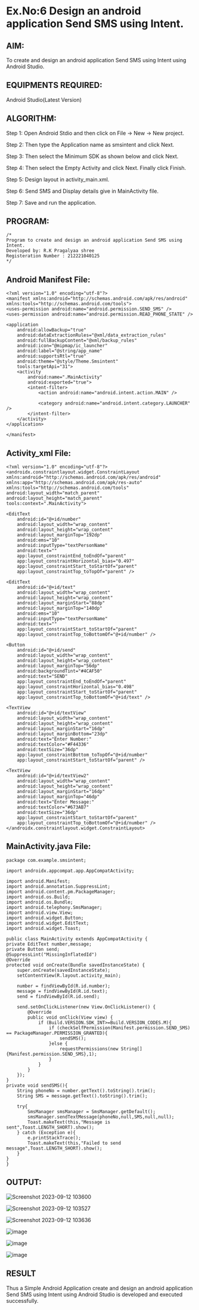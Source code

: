 # Ex.No:6 Design an android application Send SMS using Intent.
## AIM:
To create and design an android application Send SMS using Intent using Android Studio.

## EQUIPMENTS REQUIRED:
Android Studio(Latest Version)

## ALGORITHM:
Step 1: Open Android Stdio and then click on File -> New -> New project.

Step 2: Then type the Application name as smsintent and click Next.

Step 3: Then select the Minimum SDK as shown below and click Next.

Step 4: Then select the Empty Activity and click Next. Finally click Finish.

Step 5: Design layout in activity_main.xml.

Step 6: Send SMS and Display details give in MainActivity file.

Step 7: Save and run the application.

## PROGRAM:
~~~
/*
Program to create and design an android application Send SMS using Intent.
Developed by: R.K Pragalyaa shree
Registeration Number : 212221040125
*/
~~~
## Android Manifest File:
~~~
<?xml version="1.0" encoding="utf-8"?>
<manifest xmlns:android="http://schemas.android.com/apk/res/android"
xmlns:tools="http://schemas.android.com/tools">
<uses-permission android:name="android.permission.SEND_SMS" />
<uses-permission android:name="android.permission.READ_PHONE_STATE" />

<application
    android:allowBackup="true"
    android:dataExtractionRules="@xml/data_extraction_rules"
    android:fullBackupContent="@xml/backup_rules"
    android:icon="@mipmap/ic_launcher"
    android:label="@string/app_name"
    android:supportsRtl="true"
    android:theme="@style/Theme.Smsintent"
    tools:targetApi="31">
    <activity
        android:name=".MainActivity"
        android:exported="true">
        <intent-filter>
            <action android:name="android.intent.action.MAIN" />

            <category android:name="android.intent.category.LAUNCHER" />
        </intent-filter>
    </activity>
</application>

</manifest>
~~~
## Activity_xml File:
~~~
<?xml version="1.0" encoding="utf-8"?>
<androidx.constraintlayout.widget.ConstraintLayout xmlns:android="http://schemas.android.com/apk/res/android"
xmlns:app="http://schemas.android.com/apk/res-auto"
xmlns:tools="http://schemas.android.com/tools"
android:layout_width="match_parent"
android:layout_height="match_parent"
tools:context=".MainActivity">

<EditText
    android:id="@+id/number"
    android:layout_width="wrap_content"
    android:layout_height="wrap_content"
    android:layout_marginTop="192dp"
    android:ems="10"
    android:inputType="textPersonName"
    android:text=""
    app:layout_constraintEnd_toEndOf="parent"
    app:layout_constraintHorizontal_bias="0.497"
    app:layout_constraintStart_toStartOf="parent"
    app:layout_constraintTop_toTopOf="parent" />

<EditText
    android:id="@+id/text"
    android:layout_width="wrap_content"
    android:layout_height="wrap_content"
    android:layout_marginStart="88dp"
    android:layout_marginTop="140dp"
    android:ems="10"
    android:inputType="textPersonName"
    android:text=""
    app:layout_constraintStart_toStartOf="parent"
    app:layout_constraintTop_toBottomOf="@+id/number" />

<Button
    android:id="@+id/send"
    android:layout_width="wrap_content"
    android:layout_height="wrap_content"
    android:layout_marginTop="56dp"
    android:backgroundTint="#4CAF50"
    android:text="SEND"
    app:layout_constraintEnd_toEndOf="parent"
    app:layout_constraintHorizontal_bias="0.498"
    app:layout_constraintStart_toStartOf="parent"
    app:layout_constraintTop_toBottomOf="@+id/text" />

<TextView
    android:id="@+id/textView"
    android:layout_width="wrap_content"
    android:layout_height="wrap_content"
    android:layout_marginStart="16dp"
    android:layout_marginBottom="23dp"
    android:text="Enter Number:"
    android:textColor="#F44336"
    android:textSize="36dp"
    app:layout_constraintBottom_toTopOf="@+id/number"
    app:layout_constraintStart_toStartOf="parent" />

<TextView
    android:id="@+id/textView2"
    android:layout_width="wrap_content"
    android:layout_height="wrap_content"
    android:layout_marginStart="16dp"
    android:layout_marginTop="46dp"
    android:text="Enter Message:"
    android:textColor="#673AB7"
    android:textSize="36dp"
    app:layout_constraintStart_toStartOf="parent"
    app:layout_constraintTop_toBottomOf="@+id/number" />
</androidx.constraintlayout.widget.ConstraintLayout>
~~~
## MainActivity.java File:
~~~
package com.example.smsintent;

import androidx.appcompat.app.AppCompatActivity;

import android.Manifest;
import android.annotation.SuppressLint;
import android.content.pm.PackageManager;
import android.os.Build;
import android.os.Bundle;
import android.telephony.SmsManager;
import android.view.View;
import android.widget.Button;
import android.widget.EditText;
import android.widget.Toast;

public class MainActivity extends AppCompatActivity {
private EditText number,message;
private Button send;
@SuppressLint("MissingInflatedId")
@Override
protected void onCreate(Bundle savedInstanceState) {
    super.onCreate(savedInstanceState);
    setContentView(R.layout.activity_main);

    number = findViewById(R.id.number);
    message = findViewById(R.id.text);
    send = findViewById(R.id.send);

    send.setOnClickListener(new View.OnClickListener() {
        @Override
        public void onClick(View view) {
            if (Build.VERSION.SDK_INT>=Build.VERSION_CODES.M){
                if (checkSelfPermission(Manifest.permission.SEND_SMS) == PackageManager.PERMISSION_GRANTED){
                    sendSMS();
                }else {
                    requestPermissions(new String[]{Manifest.permission.SEND_SMS},1);
                }
            }
        }
    });
}
private void sendSMS(){
    String phoneNo = number.getText().toString().trim();
    String SMS = message.getText().toString().trim();

    try{
        SmsManager smsManager = SmsManager.getDefault();
        smsManager.sendTextMessage(phoneNo,null,SMS,null,null);
        Toast.makeText(this,"Message is sent",Toast.LENGTH_SHORT).show();
    } catch (Exception e){
        e.printStackTrace();
        Toast.makeText(this,"Failed to send message",Toast.LENGTH_SHORT).show();
    }
}
}
~~~
## OUTPUT:

![Screenshot 2023-09-12 103600](https://github.com/Anuayshh/Expt6/assets/127651217/c2da8e21-240a-49bc-8857-89e9442dca00)

![Screenshot 2023-09-12 103527](https://github.com/Anuayshh/Expt6/assets/127651217/d7b6bdac-35ad-49ef-8c03-3806944a206a)

![Screenshot 2023-09-12 103636](https://github.com/Anuayshh/Expt6/assets/127651217/01d497fc-4155-4a82-be23-a5519a0a3d15)

![image](https://github.com/Anuayshh/Expt6/assets/127651217/d898cf9f-3732-4d46-93be-7471731bf473)

![image](https://github.com/Anuayshh/Expt6/assets/127651217/35e64b32-34ad-4275-bca3-ecdfacd6728a)

![image](https://github.com/Anuayshh/Expt6/assets/127651217/3311bcd9-cf61-43bc-9625-010ef2a7ce66)


## RESULT
Thus a Simple Android Application create and design an android application Send SMS using Intent using Android Studio is developed and executed successfully.
